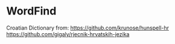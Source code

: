 # WordFind
Croatian Dictionary from:
https://github.com/krunose/hunspell-hr
https://github.com/gigaly/rjecnik-hrvatskih-jezika
